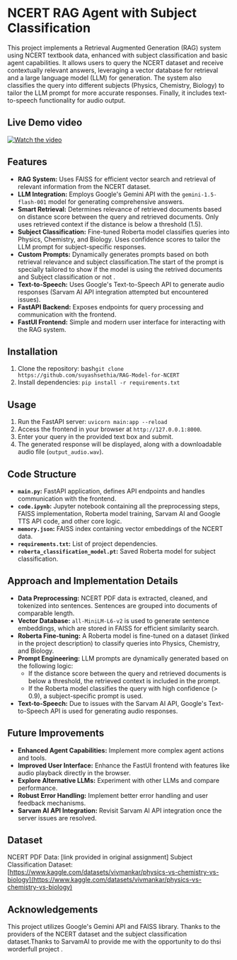 # NCERT RAG Agent with Subject Classification

This project implements a Retrieval Augmented Generation (RAG) system using NCERT textbook data, enhanced with subject classification and basic agent capabilities.  It allows users to query the NCERT dataset and receive contextually relevant answers, leveraging a vector database for retrieval and a large language model (LLM) for generation.  The system also classifies the query into different subjects (Physics, Chemistry, Biology) to tailor the LLM prompt for more accurate responses.  Finally, it includes text-to-speech functionality for audio output.

## Live Demo video 

[![Watch the video](https://img.youtube.com/vi/fHACfjwt8Mw/maxresdefault.jpg)](https://youtu.be/fHACfjwt8Mw)

## Features

* **RAG System:** Uses FAISS for efficient vector search and retrieval of relevant information from the NCERT dataset.
* **LLM Integration:** Employs Google's Gemini API with the `gemini-1.5-flash-001` model for generating comprehensive answers.
* **Smart Retrieval:**  Determines relevance of retrieved documents based on distance score between the query and retrieved documents. Only uses retrieved context if the distance is below a threshold (1.5).
* **Subject Classification:** Fine-tuned Roberta model classifies queries into Physics, Chemistry, and Biology.  Uses confidence scores to tailor the LLM prompt for subject-specific responses.
* **Custom Prompts:**  Dynamically generates prompts based on both retrieval relevance and subject classification.The start of the prompt is specially tailored to show if the model is using the retrived documents and Subject classification or not . 
* **Text-to-Speech:** Uses Google's Text-to-Speech API to generate audio responses (Sarvam AI API integration attempted but encountered issues).
* **FastAPI Backend:** Exposes endpoints for query processing and communication with the frontend.
* **FastUI Frontend:** Simple and modern user interface for interacting with the RAG system.

## Installation

1. Clone the repository: bash`git clone https://github.com/suyashsethia/RAG-Model-for-NCERT`
2. Install dependencies: `pip install -r requirements.txt`


## Usage

1. Run the FastAPI server: `uvicorn main:app --reload`
2. Access the frontend in your browser at `http://127.0.0.1:8000`.
3. Enter your query in the provided text box and submit.
4. The generated response will be displayed, along with a downloadable audio file (`output_audio.wav`).

## Code Structure

* **`main.py`:**  FastAPI application, defines API endpoints and handles communication with the frontend.
* **`code.ipynb`:** Jupyter notebook containing all the preprocessing steps, FAISS implementation, Roberta model training, Sarvam AI and Google TTS API code, and other core logic.
* **`memory.json`:**  FAISS index containing vector embeddings of the NCERT data.
* **`requirements.txt`:**  List of project dependencies.
* **`roberta_classification_model.pt`:** Saved Roberta model for subject classification.


## Approach and Implementation Details

* **Data Preprocessing:**  NCERT PDF data is extracted, cleaned, and tokenized into sentences. Sentences are grouped into documents of comparable length.
* **Vector Database:**  `all-MiniLM-L6-v2` is used to generate sentence embeddings, which are stored in FAISS for efficient similarity search.
* **Roberta Fine-tuning:**  A Roberta model is fine-tuned on a dataset (linked in the project description) to classify queries into Physics, Chemistry, and Biology.
* **Prompt Engineering:**  LLM prompts are dynamically generated based on the following logic:
    * If the distance score between the query and retrieved documents is below a threshold, the retrieved context is included in the prompt.
    * If the Roberta model classifies the query with high confidence (> 0.9), a subject-specific prompt is used.
* **Text-to-Speech:**  Due to issues with the Sarvam AI API, Google's Text-to-Speech API is used for generating audio responses.


## Future Improvements

* **Enhanced Agent Capabilities:** Implement more complex agent actions and tools.
* **Improved User Interface:** Enhance the FastUI frontend with features like audio playback directly in the browser.
* **Explore Alternative LLMs:**  Experiment with other LLMs and compare performance.
* **Robust Error Handling:** Implement better error handling and user feedback mechanisms.
* **Sarvam AI API Integration:**  Revisit Sarvam AI API integration once the server issues are resolved.



## Dataset

NCERT PDF Data: [link provided in original assignment]
Subject Classification Dataset: [https://www.kaggle.com/datasets/vivmankar/physics-vs-chemistry-vs-biology](https://www.kaggle.com/datasets/vivmankar/physics-vs-chemistry-vs-biology)


## Acknowledgements

This project utilizes Google's Gemini API and FAISS library.  Thanks to the providers of the NCERT dataset and the subject classification dataset.Thanks to SarvamAI to provide me with the opportunity to do thsi worderfull project .  
